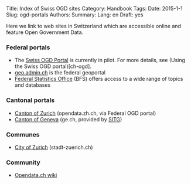 Title: Index of Swiss OGD sites
Category: Handbook
Tags:
Date: 2015-1-1
Slug: ogd-portals
Authors:
Summary:
Lang: en
Draft: yes

Here we link to web sites in Switzerland which are accessible online and feature Open Government Data.

### Federal portals

- The [Swiss OGD Portal](http://opendata.admin.ch) is currently in pilot. For more details, see (Using the Swiss OGD portal)[ch-ogd].
- [geo.admin.ch](http://www.geo.admin.ch/) is the federal geoportal
- [Federal Statistics Office](http://www.bfs.admin.ch/bfs/portal/de/index/infothek/index.html) (BFS) offers access to a wide range of topics and databases

### Cantonal portals

- [Canton of Zurich](http://opendata.zh.ch/) (opendata.zh.ch, via Federal OGD portal)
- [Canton of Geneva](http://ge.ch/sitg/donnees) (ge.ch, provided by [SITG](http://ge.ch/sitg))

### Communes

- [City of Zurich](http://data.stadt-zuerich.ch/content/portal/de/index/ogd.html) (stadt-zuerich.ch)

### Community

- [Opendata.ch wiki](http://make.opendata.ch/wiki/data:ch)
